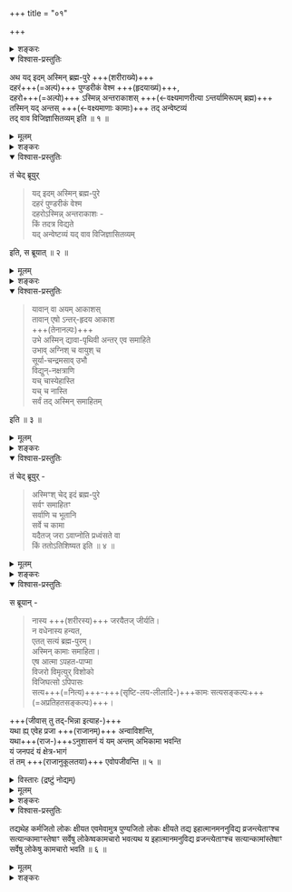 +++
title = "०१"

+++

<details><summary>शङ्करः</summary>

यद्यपि दिग्देशकालादिभेदशून्यं ब्रह्म ‘सत् . . . एकमेवाद्वितीयम्’
‘आत्मैवेदं सर्वम्’ इति षष्ठसप्तमयोरधिगतम् , तथापि इह
मन्दबुद्धीनां दिग्देशादिभेदवद्वस्त्विति एवम्भाविता बुद्धिः न
शक्यते सहसा परमार्थाविषया कर्तुमिति, अनधिगम्य च ब्रह्म न
पुरुषार्थसिद्धिरिति, तदधिगमाय हृदयपुण्डरीकदेशः उपदेष्टव्यः ।
यद्यपि सत्सम्यक्प्रत्ययैकविषयं निर्गुणं च आत्मतत्त्वम् , तथापि
मन्दबुद्धीनां गुणवत्त्वस्येष्टत्वात्
सत्यकामादिगुणवत्त्वं च वक्तव्यम् । तथा
यद्यपि ब्रह्मविदां स्त्र्यादिविषयेभ्यः स्वयमेवोपरमो भवति,
तथाप्यानेकजन्मविषयसेवाभ्यासजनिता विषयविषया तृष्णा
न सहसा निवर्तयितुं शक्यत इति ब्रह्मचर्यादिसाधनविशेषो विधातव्यः । तथा
यद्यप्यात्मैकत्वविदां
गन्तृगमनगन्तव्याभावादविद्यादिशेषस्थितिनिमित्तक्षये
गगन इव विद्युदुद्भूत इव वायुः दग्धेन्धन इव अग्निः स्वात्मन्येव
निवृत्तिः, तथापि गन्तृगमनादिवासितबुद्धीनां
हृदयदेशगुणविशिष्टब्रह्मोपासकानां मूर्धन्यया
नाड्या गतिर्वक्तव्येत्यष्टमः प्रपाठक आरभ्यते ।
दिग्देशगुणगतिफलभेदशून्यं हि
परमार्थसदद्वयं ब्रह्म मन्दबुद्धीनामसदिव
प्रतिभाति । सन्मार्गस्थास्तावद्भवन्तु ततः शनैः परमार्थसदपि
ग्राहयिष्यामीति मन्यते श्रुतिः —
</details>

<details open><summary>विश्वास-प्रस्तुतिः</summary>

अथ यद् इदम् अस्मिन् ब्रह्म-पुरे +++(शरीराख्ये)+++  
दहरं+++(=अल्पं)+++ पुण्डरीकं वेश्म +++(हृदयाख्यं)+++,  
दहरो+++(=अल्पो)+++ ऽस्मिन्न् अन्तराकाशस् +++(←वक्ष्यमाणरीत्या ऽन्तर्यामिरूपम् ब्रह्म)+++  
तस्मिन् यद् अन्तस् +++(←वक्ष्यमाणाः कामाः)+++ तद् अन्वेष्टव्यं  
तद् वाव विजिज्ञासितव्यम् इति ॥ १ ॥
</details>

<details><summary>मूलम्</summary>

अथ यदिदमस्मिन्ब्रह्मपुरे दहरं पुण्डरीकं वेश्म
दहरोऽस्मिन्नन्तराकाशस्तस्मिन्यदन्तस्तदन्वेष्टव्यं
तद्वाव विजिज्ञासितव्यमिति ॥ १ ॥
</details>

<details><summary>शङ्करः</summary>

अथ अनन्तरं यदिदं वक्ष्यमाणं दहरम् अल्पं पुण्डरीकं पुण्डरीकसदृशं वेश्मेव
वेश्म, द्वारपालादिमत्त्वात् । अस्मिन् ब्रह्मपुरे ब्रह्मणः परस्य पुरम्
— राज्ञोऽनेकप्रकृतिमद्यथा पुरम् , तथेदमनेकेन्द्रियमनोबुद्धिभिः
स्वाम्यर्थकारिभिर्युक्तमिति ब्रह्मपुरम् । पुरे च वेश्म
राज्ञो यथा, तथा तस्मिन्ब्रह्मपुरे शरीरे दहरं वेश्म, ब्रह्मण
उपलब्ध्यधिष्ठानमित्यर्थः । यथा विष्णोः सालग्रामः ।
अस्मिन्हि स्वविकारशुङ्गे देहे नामरूपव्याकरणाय प्रविष्टं सदाख्यं
ब्रह्म जीवेन आत्मनेत्युक्तम् । तस्मादस्मिन्हृदयपुण्डरीके वेश्मनि
उपसंहृतकरणैर्ब्राह्मविषयविरक्तैः विशेषतो
ब्रह्मचर्यसत्यसाधनाभ्यां युक्तैः
वक्ष्यमाणगुणवद्ध्यायमानैः ब्रह्मोपलभ्यत इति प्रकरणार्थः । दहरः अल्पतरः
अस्मिन्दहरे वेश्मनि वेश्मनः अल्पत्वात्तदन्तर्वर्तिनोऽल्पतरत्वं
वेश्मनः । अन्तराकाशः आकाशाख्यं ब्रह्म । ‘आकाशो वै नाम’ (छा.
उ. ८ । १४ । १) इति हि वक्ष्यति । आकाश इव अशरीरत्वात्
सूक्ष्मत्वसर्वगतत्वसामान्याच्च ।
तस्मिन्नाकाशाख्ये यदन्तः मध्ये तदन्वेष्टव्यम् । तद्वाव तदेव च
विशेषेण जिज्ञासितव्यं गुर्वाश्रयश्रवणाद्युपायैरन्विष्य च
साक्षात्करणीयमित्यर्थः ॥
</details>

<details open><summary>विश्वास-प्रस्तुतिः</summary>

तं चेद् ब्रूयुर्  

> यद् इदम् अस्मिन् ब्रह्म-पुरे  
दहरं पुण्डरीकं वेश्म  
दहरोऽस्मिन्न् अन्तराकाशः -  
किं तदत्र विद्यते  
यद् अन्वेष्टव्यं यद् वाव विजिज्ञासितव्यम् 

इति, स ब्रूयात् ॥ २ ॥
</details>

<details><summary>मूलम्</summary>

तं चेद्ब्रूयुर्यदिदमस्मिन्ब्रह्मपुरे दहरं पुण्डरीकं वेश्म
दहरोऽस्मिन्नन्तराकाशः किं तदत्र विद्यते
यदन्वेष्टव्यं यद्वाव विजिज्ञासितव्यमिति स ब्रूयात् ॥ २ ॥
</details>

<details><summary>शङ्करः</summary>

तं चेत् एवमुक्तवन्तमाचार्यं यदि ब्रूयुः अन्तेवासिनश्चोदयेयुः ; कथम् ?
यदिदमस्मिन्ब्रह्मपुरे परिच्छिन्ने अन्तः दहरं पुण्डरीकं वेश्म,
ततोऽप्यन्तः अल्पतर एव आकाशः । पुण्डरीक एव वेश्मनि तावत्किं
स्यात् । किं ततोऽल्पतरे खे यद्भवेदित्याहुः ।
दहरोऽस्मिन्नन्तराकाशः किं तदत्र
विद्यते, न किञ्चन विद्यत इत्यभिप्रायः । यदि नाम बदरमात्रं किमपि
विद्यते, किं तस्यान्वेषणेन विजिज्ञासनेन वा फलं
विजिज्ञासितुः स्यात् ? अतः यत्तत्रान्वेष्टव्यं
विजिज्ञासितव्यं वा न तेन प्रयोजनमित्युक्तवतः स आचार्यो ब्रूयादिति
श्रुतेर्वचनम् ॥
</details>

<details open><summary>विश्वास-प्रस्तुतिः</summary>

> यावान् वा अयम् आकाशस्  
तावान् एषो ऽन्तर्-हृदय आकाश  
+++(तेनानल्पः)+++  
उभे अस्मिन् द्यावा-पृथिवी
अन्तर् एव समाहिते  
उभाव् अग्निश् च वायुश् च  
सूर्या-चन्द्रमसाव् उभौ  
विद्युन्-नक्षत्राणि  
यच् चास्येहास्ति  
यच् च नास्ति  
सर्वं तद् अस्मिन् समाहितम् 

इति ॥ ३ ॥
</details>

<details><summary>मूलम्</summary>

यावान्वा अयमाकाशस्तावानेषोऽन्तर्हृदय आकाश उभे अस्मिन्द्यावापृथिवी
अन्तरेव समाहिते उभावग्निश्च वायुश्च सूर्याचन्द्रमसावुभौ
विद्युन्नक्षत्राणि यच्चास्येहास्ति यच्च नास्ति सर्वं
तदस्मिन्समाहितमिति ॥ ३ ॥
</details>

<details><summary>शङ्करः</summary>

शृणुत — तत्र यद्ब्रूथ पुण्डरीकान्तःस्थस्य खस्याल्पत्वात् तत्स्थमल्पतरं
स्यादिति, तदसत् । न हि खं पुण्डरीकवेश्मगतं पुण्डरीकादल्पतरं मत्वा
अवोचं दहरोऽस्मिन्नन्तराकाश इति । किं तर्हि, पुण्डरीकमल्पं
तदनुविधायि तत्स्थमन्तःकरणं पुण्डरीकाकाशपरिच्छिन्नं
तस्मिन्विशुद्धे संहृतकरणानां योगिनां स्वच्छ इवोदके
प्रतिबिम्बरूपमादर्श इव च शुद्धे स्वच्छं
विज्ञानज्योतिःस्वरूपावभासं तावन्मात्रं ब्रह्मोपलभ्यत इति
दहरोऽस्मिन्नन्तराकाश इत्यवोचाम अन्तःकरणोपाधिनिमित्तम् ।
स्वतस्तु यावान्वै प्रसिद्धः परिमाणतोऽयमाकाशः भौतिकः,
तावानेषोऽन्तर्हृदये आकाशः यस्मिन्नन्वेष्टव्यं
विजिज्ञासितव्यं च अवोचाम ।
नाप्याकाशतुल्यपरिमाणत्वमभिप्रेत्य
तावानित्युच्यते । किं तर्हि, ब्रह्मणोऽनुरूपस्य
दृष्टान्तान्तरस्याभावात् ।
कथं पुनर्न आकाशसममेव ब्रह्मेत्यवगम्यते, ‘येनावृतं खं च दिवं महीं च’ (तै.
ना. १), ‘तस्माद्वा एतस्मादात्मन आकाशः सम्भूतः’ (तै. उ. २ । १ । १),
‘एतस्मिन्नु खल्वक्षरे गार्ग्याकाशः’ (बृ. उ. ३ । ८ । ११)
इत्यादिश्रुतिभ्यः । किं च उभे अस्मिन्द्यावापृथिवी ब्रह्माकाशे
बुद्ध्युपाधिविशिष्टे अन्तरेव समाहिते सम्यगाहिते स्थिते । ‘यथा वा अरा
नाभौ’ (छा. उ. ७ । १५ । १) इत्युक्तं हि ; तथा उभावग्निश्च
वायुश्चेत्यादि समानम् । यच्च अस्य आत्मन
आत्मीयत्वेन देहवतोऽस्ति विद्यते इह लोके । तथा यच्च
आत्मीयत्वेन न विद्यते । नष्टं भविष्यच्च नास्तीत्युच्यते । न तु
अत्यन्तमेवासत् , तस्य हृद्याकाशे समाधानानुपपत्तेः ॥
</details>

<details open><summary>विश्वास-प्रस्तुतिः</summary>

तं चेद् ब्रूयुर् -  

> अस्मिꣳश् चेद् इदं ब्रह्म-पुरे  
> सर्वꣳ समाहितꣳ  
> सर्वाणि च भूतानि  
> सर्वे च कामा  
> यदैतज् जरा ऽवाप्नोति प्रध्वंसते वा  
> किं ततोऽतिशिष्यत इति
॥ ४ ॥
</details>

<details><summary>मूलम्</summary>

तं चेद्ब्रूयुरस्मिꣳश्चेदिदं ब्रह्मपुरे सर्वꣳ समाहितꣳ सर्वाणि च भूतानि
सर्वे च कामा यदैतज्जरा वाप्नोति प्रध्वंसते वा किं ततोऽतिशिष्यत इति
॥ ४ ॥
</details>

<details><summary>शङ्करः</summary>

तं चेत् एवमुक्तवन्तं ब्रूयुः पुनरन्तेवासिनः — अस्मिंश्चेत् यथोक्ते चेत्
यदि ब्रह्मपुरे ब्रह्मपुरोपलक्षितान्तराकाशे इत्यर्थः । इदं सर्वं
समाहितं सर्वाणि च भूतानि सर्वे च कामाः ।
कथमाचार्येणानुक्ताः कामा
अन्तेवासिभिरुच्यन्ते ? नैष दोषः । यच्च अस्य
इहास्ति यच्च नास्तीत्युक्ता एव हि आचार्येण कामाः । अपि च
सर्वशब्देन च उक्ता एव कामाः । यदा यस्मिन्काले एतच्छरीरं
ब्रह्मपुराख्यं जरा वलीपलितादिलक्षणा वयोहानिर्वा आप्नोति,
शस्त्रादिना वा वृक्णं प्रध्वंसते विस्रंसते विनश्यति, किं
ततोऽन्यदतिशिष्यते ? घटाश्रितक्षीरदधिस्नेहादिवत् घटनाशे
देहनाशेऽपि देहाश्रयमुत्तरोत्तरं
पूर्वपूर्वनाशान्नश्यतीत्यभिप्रायः ।
एवं प्राप्ते नाशे किं ततोऽन्यत् यथोक्तादतिशिष्यते अवतिष्ठते, न
किञ्चनावतिष्ठत इत्यभिप्रायः ॥
</details>

<details open><summary>विश्वास-प्रस्तुतिः</summary>

स ब्रूयान् -  

> नास्य +++(शरीरस्य)+++ जरयैतज् जीर्यति।  
न वधेनास्य हन्यत,  
एतत् सत्यं ब्रह्म-पुरम्।  
अस्मिन् कामाः समाहिता।  
एष आत्मा ऽपहत-पाप्मा  
विजरो विमृत्युर् विशोको  
विजिघत्सो ऽपिपासः  
सत्य+++(=नित्य)+++-+++(सृष्टि-लय-लीलादि-)+++कामः सत्यसङ्कल्पः+++(=अप्रतिहतसङ्कल्पः)+++।  

+++(जीवास् तु तद्-भिन्ना इत्याह-)+++  
यथा ह्य् एवेह प्रजा +++(राजानम्)+++ अन्वाविशन्ति,  
यथा+++(राज-)+++ऽनुशासनं यं यम् अन्तम् अभिकामा भवन्ति  
यं जनपदं यं क्षेत्र-भागं  
तं तम् +++(राजानुकूलतया)+++ एवोपजीवन्ति ॥ ५ ॥
</details>

<details><summary>विस्तारः (द्रष्टुं नोद्यम्)</summary>

आचार्यः तत्प्रतिवक्ति -  
**नास्य जरयैतज्जीर्यति**   इत्यादि ।

+++(पूर्वोक्त-ब्रह्म-पुराद् भिन्नम् ब्रह्म-पुरार्थम् प्रयोक्ष्यमाणं वदति -)+++  
भोग्य--भोग-स्थान--भोगोपकरण--भोक्तृ-वर्गादिशालितया  
पुरम् इव वर्तमानम् एतद् दहराकाशाख्यं ब्रह्म,  
न तु घटादिवत् केवलम् अवकाशात्मनोपकारकम् ।  

यथा पुरं भोग्य-भोगोपकरण-भोग-स्थानादीनां  
स्वत एव आधारभूतं,  
न तु दध्य्-आदीनां घटाकाशादिवत् आकाशात्मनोपकारकं  
तथेत्य् अर्थः ।

> ननु स्वतो धारकत्वेऽपि  
तद्-देहान्तर्-वर्तितया तद्-अन्तर्गत-हृदयवत्
तज्-जरा-नाशानुविधायि--जरा-नाशत्वं स्याद् 

इति शङ्काबीजं परिहरति - **एतत् सत्यम् इति**   ।

**सत्यं** - निर्विकारम् इत्यर्थः ।  
अत एव न देह-जरा-मरणानुविधायि--जरा-मरणकम्  
इत्य् अर्थः ।

यद् वा,  

> ‘अथ यत् सत् तद् अमृतम्' (छां.उ.८-३-५) 

इति +अस्मिन् प्रकरणे  
वक्ष्यमाण--सत्य-शब्द-निर्वचन-रीत्या चेतनाचेतन-नियामकत्वं वा सत्यत्वम् । 

यथाकथञ्चित् घटाकाशादिविलक्षणाधारः इत्यर्थः ।

(केचित्तु,  
'अस्मिंश्चेदिदं ब्रह्मपुरे'  
इति प्रश्नवाक्ये ब्रह्मपुरशब्देन  
ब्रह्म-रूप-पुरत्वात्-  
दहराकाशः एवोच्यते । 

'यदैतज्जरावाप्नोति' इत्येव पाठः । 

तत्र च पाठे  
एतस्य शरीरस्य जरा **एतज्-जरा** ।  
यदा दहराकाशं प्राप्नोति,  
तद्-ध्वंसेन ध्वंसते वा,  
तदा द्यावा-पृथिव्य्-आदिकं नावशिष्येत इत्येवार्थः ।  

न तु ब्रह्म-पुर-शब्देन शरीर-परामर्शम् अभ्युपेत्य तदनुगुणैतादृशाभिप्राय-कल्पन-परिक्लेशः अनुसर्तव्यः इति वदन्ति ।)

एवं मध्ये प्रसक्तमाक्षेपं परिहृत्य,  

> 'किं तदत्र विद्यते' ? 

इति +अन्तर्वर्ति-विशेष-जिज्ञासां शमयति -  
**अस्मिन् कामास् समाहिताः**   ।  

काम्यन्ते इति कामाः कल्याणगुणाः ।  

> कः? दहराकाशः ?  
स च कैः कामैः विशिष्टः ?  

इत्य् आकांक्षायामाह -  
**एष आत्मा**   इत्यादि ।

उक्तञ्च भगवता भाष्यकृता  

> 'दहराकाशस्य काम्य-भूत-कल्याण-गुण-विशिष्टत्वञ्च ‘  
> एष आत्माऽपहतपाप्मा'  
> इत्यादिना सत्य-सङ्कल्प इत्यन्तेन स्फुटीकृत्य' 

इति । 

पाप-जरा-मरण-शोक-  
बुभुक्षा-पिपासावर्जितः सत्य-कामस् सत्यसङ्कल्पश् च इत्यर्थः ।

परमात्म-प्रकरणेषु पाप-शब्दः सु-कृत--साधारणः ।  

> 'न सुकृतं न दुष्कृतं  
> सर्वे पाप्मानोऽतो निवर्तन्ते' (छां.उ. ८-४-१) 

इति सुकृतेऽपि पापशब्दप्रयोगात्,  

> ‘एते वै निरयास् तात  
स्थानस्य परमात्मनः' 

इति स्वर्गादीनाम् अपि मुमुक्ष्व्-अनिष्टत्वेन स्वर्गादि-साधन-कर्मणः  
मुमुक्षून् प्रति अनिष्ट-साधनत्वेन  
अलौकिकत्वे सति अनिष्ट-साधनत्व-लक्षण-पाप-शब्द-प्रवृत्ति-निमित्त-क्रोडी-कृतत्वेन  
**पापशब्द**  वाच्यत्वावश्यंभावात् ।  

अपहतपाप्मत्वञ् च अनध्यस्त-पाप्मत्वम् ।

> 'नैनं सेतुमहोरात्रे  
> तरतो न जरा न मृत्युः  
> न शोको न सुकृतं न दुष्कृतम्' (छां.उ.८-४-१) 

इति सुकृतदुष्कृतप्रात्यभावश्रवणात् । तरतेः प्राप्तिवचनत्वात् । तस्मात् अपहतपाप्मत्वम् अश्लिष्टपाप्मत्वम् इत्यर्थः ।  

अकृतकर्माश्लेषस्य सर्वसाधारणत्वात् कृतेऽपि कर्मणि तत्फलाश्लेषः उच्यते । 

अतः ईश्वरेण कृतानि पुण्य-पाप-सजातीयानि कर्माणि न शुभाशुभफलजनन-शक्तानि इत्यर्थः । 

कृतेऽपि पापे तत्फलजननशक्तिप्रतिभटत्वलक्षणः कश्चिदीश्वरस्य स्वभावविशेषः अपहतपाप्मत्वम् । 

परिशुद्धात्मविषयस्य अपहतापाप्मत्वस्यापि अयमेवार्थः । स तु तस्य तिरोधानार्हः प्रतिबन्धनिवृत्तौ आविर्भवति । ईश्वरस्य तु तिरोधानानर्हो

नित्याविर्भूतः इति विशेषः इति व्यासार्यैः, 'अन्तस्तद्धर्मोपदेशात्' (ब्र.सू.१-१-२१) इत्यत्र

वर्णितः ।

अत्र सत्यकामशब्दो  
न कामनायाः सत्यत्वपरः,  
अमोघाशत्वस्य सत्य-सङ्कल्प-शब्देनेव सिद्धत्वात् ।  
नापि काम्यते इति व्युत्पत्त्या गुणमात्रपरः ।  
कतिपय-गुणान्तराणां पृथग्-उक्तेः ।  
अतः भोग्य-भोगोपकरण--भोग-स्थान-रूपाः  
नित्याः कामाः अस्य सन्ति इत्युच्यते ।+++(5)+++ 

'तद् अक्षरे परमे व्योमन्' इत्य्-उक्त--नित्य-विभूति-विशिष्टत्वं  
सत्य-काम-शब्दार्थः इति व्यासार्यैः उक्तम् ।

वेदार्थसङ्ग्रहे भाष्यकृताऽप्युक्तं **सत्यसङ्कल्पः**   अप्रतिहतसङ्कल्पः इति । 

**यथा ह्येवेह प्रजा**   इत्यादि ।  
**इह**   - अस्मिन् लोके **प्रजाः यथानुशासनं**   - राजशासनानुल्लङ्घनेन राजानम् **अन्वाविशन्ति**   - अनुसरन्ति इत्यर्थः ।  
अनुसृत्य किंं कुर्वन्ति इत्यत्राह -  
**यं यमन्तमभिकामा भवन्ति**   ।  
कर्मणः फलापवर्गत्वात् फलमेव कर्मणोऽन्तः ।  

**यं यमन्तम्**   - यद् यत् फलम् **अभिकामः** अभ्यर्थिनो **भवन्ति**  
जनपदक्षेत्रादिकं वा कामयन्ते  
तत्-तत्-फलं यथाशासनम् एव उपजीवन्ति ।

राजशासनानुरोधेनैव इहलोके यथा उपजीवन्ति,  
तथा परलोकेऽपि परतन्त्राः एव भवन्ति इति भावः ।  

**यद्वा यं यमन्तमभिकामाः भवन्ति तं तमिह** लोके **यथा प्रजा अन्वाविशन्ति**   -  
राजानम् अनुसृत्य लभन्ते  
तथा परलोकेऽपि उपजीवन्ति इत्यर्थः ।

अयमेवार्थो व्यासार्यैः वर्णितः ॥

</details>


<details><summary>मूलम्</summary>

स ब्रूयान्नास्य जरयैतज्जीर्यति न वधेनास्य हन्यत एतत्सत्यं
ब्रह्मपुरमस्मिन्कामाः समाहिता एष
आत्मापहतपाप्मा विजरो विमृत्युर्विशोको
विजिघत्सोऽपिपासः सत्यकामः सत्यसङ्कल्पो यथा
ह्येवेह प्रजा अन्वाविशन्ति यथानुशासनं यं यमन्तमभिकामा भवन्ति यं जनपदं यं
क्षेत्रभागं तं तमेवोपजीवन्ति ॥ ५ ॥
</details>

<details><summary>शङ्करः</summary>

एवम् अन्तेवासिभिश् चोदितः  
स आचार्यो ब्रूयात्  
तन् मतिम् अपनयन् ।  
कथम् ?  

अस्य देहस्य जरया  
एतत् यथोक्तम् अन्तराकाशाख्यं ब्रह्म  
यस्मिन् सर्वं समाहितं  
**न जीर्यति**  
देहवन् न विक्रियत इत्यर्थः ।  

न च अस्य वधेन शस्त्रादिघातेन एतद् +धन्यते, यथा आकाशम् ;  
किमु ततोऽपि सूक्ष्मतरम् अशब्दम् अस्पर्शं ब्रह्म देहेन्द्रियादिदोषैर् न स्पृश्यत इत्यर्थः ।  

कथं देहेन्द्रियादिदोषैर्न स्पृश्यत  
इति एतस्मिन्न् अवसरे वक्तव्यं प्राप्तम् ,  
तत्-प्रकृत-व्यासङ्गो मा भूद् इति नोच्यते ।  
इन्द्र-विरोचनाख्यायिकायाम् उपरिष्टाद् वक्ष्यामो युक्तितः । 

एतत् सत्यम् अवितथं ब्रह्म-पुरं  
ब्रह्मैव पुरं ब्रह्मपुरम् ;
शरीराख्यं तु ब्रह्म-पुरं ब्रह्मोपलक्षणार्थत्वात् ।  

तत् तु अनृतमेव,  
‘वाचारम्भणं विकारो नामधेयम्’ (छा. उ. ६ । १ । ४), (छा. उ. ६ ।
१ । ५), (छा. उ. ६ । १ । ६) इति श्रुतेः । 

तद्विकारो अनृतेऽपरि देहशुङ्गे ब्रह्मोपलभ्यत इति ब्रह्मपुरमित्युक्तं व्यावहारिकम् । 

सत्यं तु ब्रह्मपुरमेतदेव ब्रह्म, सर्वव्यवहारास्पदत्वात् ।

अतः अस्मिन् पुण्डरीकोपलक्षिते ब्रह्मपुरे  
सर्वे कामाः,  
ये बहिर्भवद्भिः प्रार्थ्यन्ते,  
ते अस्मिन्नेव स्वात्मनि समाहिताः । 

अतः तत्-प्राप्त्य्-उपायम् एवानुतिष्ठत,  
बाह्य-विषय-तृष्णां त्यजत  
इत्य् अभिप्रायः ।  

एष आत्मा भवतां स्वरूपम् ।  
शृणुत तस्य लक्षणम् —  
अपहतपाप्मा,  
अपहतः पाप्मा धर्माधर्माख्यो यस्य सोऽयमपहतपाप्मा । 

तथा विजरः विगतजरः विमृत्युश्च ।  
तदुक्तं पूर्वमेव -  
न वधेनास्य हन्यत इति ;  
किमर्थं पुनरुच्यते ?  
यद्यपि देहसम्बन्धिभ्यां जरामृत्युभ्यां न सम्बन्ध्यते,  
अन्यथापि सम्बन्धस् ताभ्यां स्याद् इत्य् आशङ्का-निवृत्त्यर्थम् ।  

विशोकः विगतशोकः ।  
शोको नाम इष्टादि-वियोग-निमित्तो  
मानसः सन्तापः । 

विजिघत्सः विगताशनेच्छः ।  

अपिपासः अपानेच्छः ।  
ननु अपहतपाप्मत्वेन जरादयः शोकान्ताः प्रतिषिद्धा एव भवन्ति,  
कारणप्रतिषेधात् ।
धर्माधर्मकार्या हि ते इति । 

जरादिप्रतिषेधेन वा धर्माधर्मयोः कार्याभावे विद्यमानयोर् अप्य् असत्-समत्वम् इति पृथक्-प्रतिषेधो ऽनर्थकः स्यात् ।

सत्यम् एवम् ,  
तथापि धर्मकार्यानन्दव्यतिरेकेण स्वाभाविकानन्दो यथेश्वरे,
‘विज्ञानमानन्दं ब्रह्म’ (बृ. उ. ३ । ९ । २८) इति श्रुतेः, तथा
अधर्मकार्यजरादिव्यतिरेकेणापि जरादिदुःखस्वरूपं
स्वाभाविकं स्यादित्याशङ्क्येत । अतः युक्तस्तन्निवृत्तये जरादीनां
धर्माधर्माभ्यां पृथक्प्रतिषेधः । जरादिग्रहणं सर्वदुःखोपलक्षणार्थम् ।
पापनिमित्तानां तु दुःखानामानन्त्यात्प्रत्येकं च तत्प्रतिषेधस्य
अशक्यत्वात् सर्वदुःखप्रतिषेधार्थं
युक्तमेवापहतपाप्मत्ववचनम् । सत्याः
अवितथाः कामाः यस्य सोऽयं सत्यकामः । वितथा हि संसारिणां कामाः ; ईश्वरस्य
तद्विपरीताः । तथा कामहेतवः सङ्कल्पा अपि सत्याः यस्य स सत्यसङ्कल्पः ।
सङ्कल्पाः कामाश्च सुद्घसत्त्वोपाधिनिमित्ताः ईश्वरस्य, चित्रगुवत् ; न
स्वतः ‘नेति नेति’ (बृ. उ. २ । ३ । ६) इत्युक्तत्वात् । यथोक्तलक्षण एष
आत्मा विज्ञेयो गुरुभ्यः शास्त्रतश्च आत्मसंवेद्यतया च
स्वाराज्यकामैः । न चेद्विज्ञायते को दोषः स्यादिति, शृणुत अत्र दोषं दृष्टान्तेन — यथा ह्येव इह
लोके प्रजाः अन्वाविशन्ति अनुवर्तन्ते यथानुशासनम् ; यथेह प्रजाः
अन्यं स्वामिनं मन्यमानाः तस्य स्वामिनो यथा यथानुशासनं तथा
तथान्वाविशन्ति । किम् ? यं यमन्तं प्रत्यन्तं जनपदं
क्षेत्रभागं च अभिकामाः अर्थिन्यः भवन्ति आत्मबुद्ध्यनुरूपम् , तं तमेव च
प्रत्यन्तादिम् उपजीवन्तीति । एष दृष्टान्तः अस्वातन्त्र्यदोषं प्रति
पुण्यफलोपभोगे ॥
</details>

<details open><summary>विश्वास-प्रस्तुतिः</summary>

तद्यथेह कर्मजितो लोकः क्षीयत एवमेवामुत्र पुण्यजितो लोकः क्षीयते तद्य
इहात्मानमननुविद्य व्रजन्त्येताꣳश्च सत्यान्कामाꣳस्तेषाꣳ सर्वेषु
लोकेष्वकामचारो भवत्यथ य इहात्मानमनुविद्य व्रजन्त्येताꣳश्च
सत्यान्कामांस्तेषाꣳ सर्वेषु लोकेषु कामचारो भवति ॥
६ ॥
</details>

<details><summary>मूलम्</summary>

तद्यथेह कर्मजितो लोकः क्षीयत एवमेवामुत्र पुण्यजितो लोकः क्षीयते तद्य
इहात्मानमननुविद्य व्रजन्त्येताꣳश्च सत्यान्कामाꣳस्तेषाꣳ सर्वेषु
लोकेष्वकामचारो भवत्यथ य इहात्मानमनुविद्य व्रजन्त्येताꣳश्च
सत्यान्कामांस्तेषाꣳ सर्वेषु लोकेषु कामचारो भवति ॥
६ ॥
</details>

<details><summary>शङ्करः</summary>

अथ अन्यो दृष्टान्तः तत्क्षयं प्रति तद्यथेहेत्यादिः । तत् तत्र यथा इह
लोके तासामेव स्वाम्यनुशासनानुवर्तिनीनां प्रजानां सेवादिजितो लोकः
पराधीनोपभोगः क्षीयते अन्तवान्भवति । अथ इदानीं दार्ष्टान्तिकमुपसंहरति —
एवमेव अमुत्र अग्निहोत्रादिपुण्यजितो लोकः पराधीनोपभोगः क्षीयत एवेति ।
उक्तः दोषः एषामिति विषयं दर्शयति — तद्य इत्यादिना । तत् तत्र ये इह
अस्मिंल्लोके ज्ञानकर्मणोरधिकृताः योग्याः सन्तः आत्मानं
यथोक्तलक्षणं शास्त्राचार्योपदिष्टमननुविद्य यथोपदेशमनु
स्वसंवेद्यतामकृत्वा व्रजन्ति देहादस्मात्प्रयन्ति, य
एतांश्च यथोक्तान् सत्यान् सत्यसङ्कल्पकार्यांश्च
स्वात्मस्थान्कामान् अननुविद्य व्रजन्ति, तेषां
सर्वेषु लोकेषु अकामचारः अस्वतन्त्रता भवति — यथा
राजानुशासनानुवर्तिनीनां प्रजानामित्यर्थः ।
अथ ये अन्ये इह लोके आत्मानं शास्त्राचार्योपदेशमनुविद्य
स्वात्मसंवेद्यतामापाद्य व्रजन्ति यथोक्तांश्च
सत्यान्कामान् , तेषां सर्वेषु लोकेषु कामचारो भवति — राज्ञ इव सार्वभौमस्य
इह लोके ॥

इति प्रथमखण्डभाष्यम् ॥
</details>

